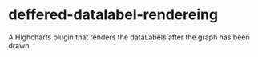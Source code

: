 deffered-datalabel-rendereing
=============================

A Highcharts plugin that renders the dataLabels after the graph has been drawn
